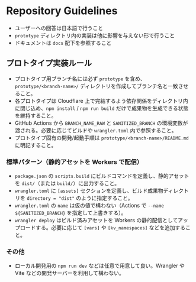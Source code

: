 # Repository Guidelines

- ユーザーへの回答は日本語で行うこと
- `prototype` ディレクトリ内の実装は他に影響を与えない形で行うこと
- ドキュメントは `docs` 配下を参照すること

## プロトタイプ実装ルール
- プロトタイプ用ブランチ名には必ず `prototype` を含め、`prototype/<branch-name>/` ディレクトリを作成してブランチ名と一致させること。
- 各プロトタイプは Cloudflare 上で完結するよう依存関係をディレクトリ内に閉じ込め、`npm install` / `npm run build` だけで成果物を生成できる状態を維持すること。
- GitHub Actions から `BRANCH_NAME_RAW` と `SANITIZED_BRANCH` の環境変数が渡される。必要に応じてビルドや `wrangler.toml` 内で参照すること。
- プロトタイプ固有の開発/起動手順は `prototype/<branch-name>/README.md` に明記すること。

### 標準パターン（静的アセットを Workers で配信）
- `package.json` の `scripts.build` にビルドコマンドを定義し、静的アセットを `dist/`（または `build/`）に出力すること。
- `wrangler.toml` に `[assets]` セクションを定義し、ビルド成果物ディレクトリを `directory = "dist"` のように指定すること。
- `wrangler.toml` の `name` は仮の値で構わない（Actions で `--name ${SANITIZED_BRANCH}` を指定して上書きする）。
- `wrangler deploy` はビルド済みアセットを Workers の静的配信としてアップロードする。必要に応じて `[vars]` や `[kv_namespaces]` などを追加すること。

### その他
- ローカル開発用の `npm run dev` などは任意で用意して良い。Wrangler や Vite などの開発サーバーを利用して構わない。

